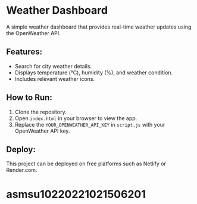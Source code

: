 # Weather Dashboard
A simple weather dashboard that provides real-time weather updates using the OpenWeather API.

## Features:
- Search for city weather details.
- Displays temperature (°C), humidity (%), and weather condition.
- Includes relevant weather icons.

## How to Run:
1. Clone the repository.
2. Open `index.html` in your browser to view the app.
3. Replace the `YOUR_OPENWEATHER_API_KEY` in `script.js` with your OpenWeather API key.

## Deploy:
This project can be deployed on free platforms such as Netlify or Render.com.


# asmsu10220221021506201
